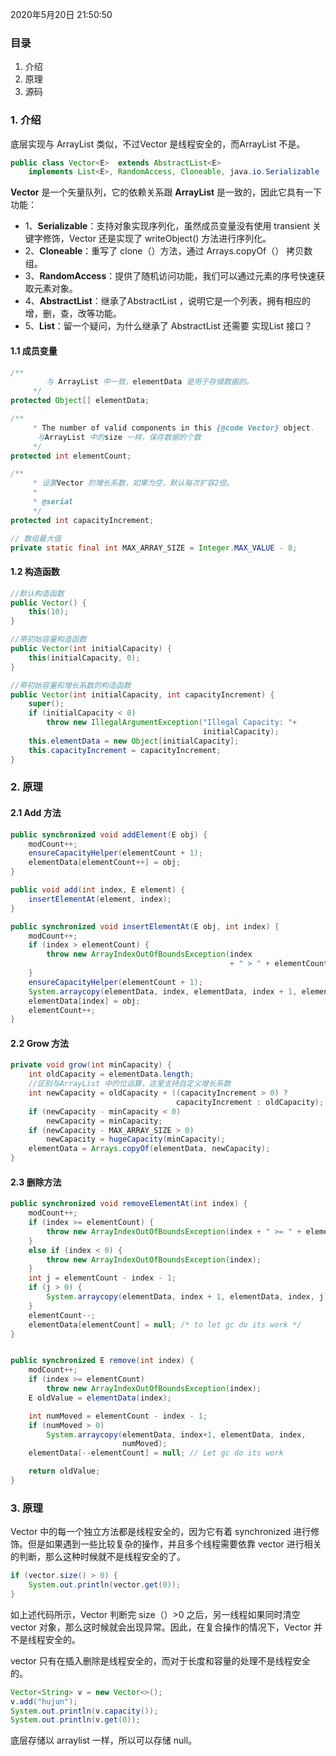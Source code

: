 2020年5月20日 21:50:50

### 目录

1. 介绍
2. 原理
3. 源码



### 1. 介绍

底层实现与 ArrayList 类似，不过Vector 是线程安全的，而ArrayList 不是。

```java
public class Vector<E>  extends AbstractList<E>
    implements List<E>, RandomAccess, Cloneable, java.io.Serializable
```

**Vector** 是一个矢量队列，它的依赖关系跟 **ArrayList**  是一致的，因此它具有一下功能：

- 1、**Serializable**：支持对象实现序列化，虽然成员变量没有使用 transient 关键字修饰，Vector 还是实现了 writeObject() 方法进行序列化。
- 2、**Cloneable**：重写了 clone（）方法，通过 Arrays.copyOf（） 拷贝数组。
- 3、**RandomAccess**：提供了随机访问功能，我们可以通过元素的序号快速获取元素对象。
- 4、**AbstractList**：继承了AbstractList ，说明它是一个列表，拥有相应的增，删，查，改等功能。
- 5、**List**：留一个疑问，为什么继承了 AbstractList 还需要 实现List 接口？

#### 1.1 成员变量

```java
/**
        与 ArrayList 中一致，elementData 是用于存储数据的。
     */
protected Object[] elementData;

/**
     * The number of valid components in this {@code Vector} object.
      与ArrayList 中的size 一样，保存数据的个数
     */
protected int elementCount;

/**
     * 设置Vector 的增长系数，如果为空，默认每次扩容2倍。
     *
     * @serial
     */
protected int capacityIncrement;

// 数组最大值
private static final int MAX_ARRAY_SIZE = Integer.MAX_VALUE - 8;
```

#### 1.2 构造函数

```java
//默认构造函数
public Vector() {
    this(10);
}

//带初始容量构造函数
public Vector(int initialCapacity) {
    this(initialCapacity, 0);
}

//带初始容量和增长系数的构造函数
public Vector(int initialCapacity, int capacityIncrement) {
    super();
    if (initialCapacity < 0)
        throw new IllegalArgumentException("Illegal Capacity: "+
                                           initialCapacity);
    this.elementData = new Object[initialCapacity];
    this.capacityIncrement = capacityIncrement;
}
```

### 2. 原理

#### 2.1 Add 方法

```java
public synchronized void addElement(E obj) {
    modCount++;
    ensureCapacityHelper(elementCount + 1);
    elementData[elementCount++] = obj;
}
```

```java
public void add(int index, E element) {
    insertElementAt(element, index);
}

public synchronized void insertElementAt(E obj, int index) {
    modCount++;
    if (index > elementCount) {
        throw new ArrayIndexOutOfBoundsException(index
                                                 + " > " + elementCount);
    }
    ensureCapacityHelper(elementCount + 1);
    System.arraycopy(elementData, index, elementData, index + 1, elementCount - index);
    elementData[index] = obj;
    elementCount++;
}

```



#### 2.2 Grow 方法

```java
private void grow(int minCapacity) {
    int oldCapacity = elementData.length;
    //区别与ArrayList 中的位运算，这里支持自定义增长系数
    int newCapacity = oldCapacity + ((capacityIncrement > 0) ?
                                     capacityIncrement : oldCapacity);
    if (newCapacity - minCapacity < 0)
        newCapacity = minCapacity;
    if (newCapacity - MAX_ARRAY_SIZE > 0)
        newCapacity = hugeCapacity(minCapacity);
    elementData = Arrays.copyOf(elementData, newCapacity);
}
```



#### 2.3 删除方法

```java
public synchronized void removeElementAt(int index) {
    modCount++;
    if (index >= elementCount) {
        throw new ArrayIndexOutOfBoundsException(index + " >= " + elementCount);
    }
    else if (index < 0) {
        throw new ArrayIndexOutOfBoundsException(index);
    }
    int j = elementCount - index - 1;
    if (j > 0) {
        System.arraycopy(elementData, index + 1, elementData, index, j);
    }
    elementCount--;
    elementData[elementCount] = null; /* to let gc do its work */
}


public synchronized E remove(int index) {
    modCount++;
    if (index >= elementCount)
        throw new ArrayIndexOutOfBoundsException(index);
    E oldValue = elementData(index);

    int numMoved = elementCount - index - 1;
    if (numMoved > 0)
        System.arraycopy(elementData, index+1, elementData, index,
                         numMoved);
    elementData[--elementCount] = null; // Let gc do its work

    return oldValue;
}
```



### 3. 原理

Vector 中的每一个独立方法都是线程安全的，因为它有着 synchronized 进行修饰。但是如果遇到一些比较复杂的操作，并且多个线程需要依靠 vector 进行相关的判断，那么这种时候就不是线程安全的了。

```java
if (vector.size() > 0) {
    System.out.println(vector.get(0));
}
```

如上述代码所示，Vector 判断完 size（）>0 之后，另一线程如果同时清空vector 对象，那么这时候就会出现异常。因此，在复合操作的情况下，Vector 并不是线程安全的。

vector 只有在插入删除是线程安全的，而对于长度和容量的处理不是线程安全的。

```java
Vector<String> v = new Vector<>();
v.add("hujun");
System.out.println(v.capacity());
System.out.println(v.get(0));
```

底层存储以 arraylist 一样，所以可以存储 null。